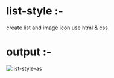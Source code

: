 # list-style :-
create list and image icon  use html &amp; css

# output :-

![list-style-as](https://github.com/SAHILRATHO/list-style/assets/144763172/d1769d2c-d810-469b-926c-b3e48d09c9ed)
